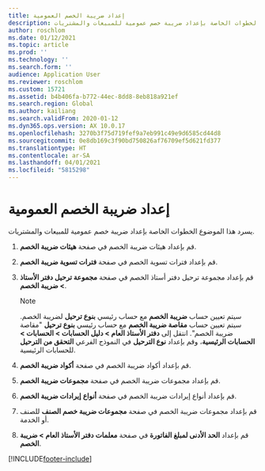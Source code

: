 ```yaml
---
title: إعداد ضريبة الخصم العمومية
description: يسرد هذا الموضوع الخطوات الخاصة بإعداد ضريبة خصم عمومية للمبيعات والمشتريات.
author: roschlom
ms.date: 01/12/2021
ms.topic: article
ms.prod: ''
ms.technology: ''
ms.search.form: ''
audience: Application User
ms.reviewer: roschlom
ms.custom: 15721
ms.assetid: b4b406fa-b772-44ec-8dd8-8eb818a921ef
ms.search.region: Global
ms.author: kailiang
ms.search.validFrom: 2020-01-12
ms.dyn365.ops.version: AX 10.0.17
ms.openlocfilehash: 3270b3f75d719fef9a7eb991c49e9d6585cd44d8
ms.sourcegitcommit: 0e8db169c3f90bd750826af76709ef5d621fd377
ms.translationtype: HT
ms.contentlocale: ar-SA
ms.lasthandoff: 04/01/2021
ms.locfileid: "5815298"
---
```

# <a name="set-up-global-withholding-tax"></a>إعداد ضريبة الخصم العمومية

يسرد هذا الموضوع الخطوات الخاصة بإعداد ضريبة خصم عمومية للمبيعات والمشتريات. 

1. قم بإعداد هيئات ضريبة الخصم في صفحة **هيئات ضريبة الخصم**.

2. قم بإعداد فترات تسوية الخصم في صفحة **فترات تسوية ضريبة الخصم**.

3. قم بإعداد مجموعة ترحيل دفتر أستاذ الخصم في صفحة **مجموعة ترحيل دفتر الأستاذ > ضريبة الخصم**.

   > [!Note] 
   >
   > سيتم تعيين حساب **ضريبة الخصم** مع حساب رئيسي **بنوع ترحيل** لضريبة الخصم. سيتم تعيين حساب **مقاصة ضريبة الخصم** مع حساب رئيسي **بنوع ترحيل** "مقاصة ضريبة الخصم". انتقل إلى **دفتر الأستاذ العام > دليل الحسابات > الحسابات > الحسابات الرئيسية**، وقم بإعداد **نوع الترحيل** في النموذج الفرعي **التحقق من الترحيل** للحسابات الرئيسية.

4. قم بإعداد أكواد ضريبة الخصم في صفحة **أكواد ضريبة الخصم**.

5. قم بإعداد مجموعات ضريبة الخصم في صفحة **مجموعات ضريبة الخصم**.

6. قم بإعداد أنواع إيرادات ضريبة الخصم في صفحة **أنواع** **إيرادات ضريبة الخصم**.

7. قم بإعداد مجموعات ضريبة الخصم في صفحة **مجموعات ضريبة خصم الصنف** للصنف أو الخدمة.

8. قم بإعداد **الحد الأدنى لمبلغ الفاتورة** في صفحة **معلمات دفتر الأستاذ العام > ضريبة الخصم**.


[!INCLUDE[footer-include](../../includes/footer-banner.md)]